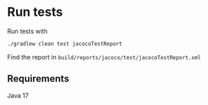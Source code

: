 # Run tests

Run tests with

```bash
./gradlew clean test jacocoTestReport
```

Find the report in `build/reports/jacoco/test/jacocoTestReport.xml`

## Requirements

Java 17
